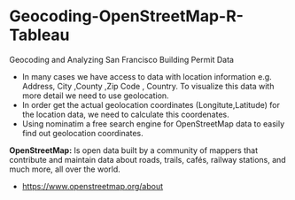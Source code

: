 # Geocoding-OpenStreetMap-R-Tableau
Geocoding and Analyzing San Francisco Building Permit Data

* In many cases we have access to data with location information e.g. Address, City ,County ,Zip Code , Country. To visualize this data with more detail we need to use geolocation.
* In order get the actual geolocation coordinates (Longitute,Latitude) for the location data, we need to calculate this coordenates.
* Using nominatim a free search engine for OpenStreetMap data to easily find out geolocation coordinates.

**OpenStreetMap:** Is open data built by a community of mappers that contribute and maintain data about roads, trails, cafés, railway stations, and much more, all over the world.

* https://www.openstreetmap.org/about
